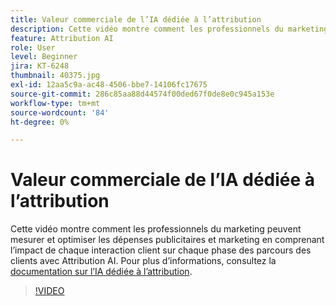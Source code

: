 ```yaml
---
title: Valeur commerciale de l’IA dédiée à l’attribution
description: Cette vidéo montre comment les professionnels du marketing peuvent mesurer et optimiser les dépenses publicitaires et marketing en comprenant l’impact de chaque interaction client sur chaque phase des parcours des clients avec Attribution AI.
feature: Attribution AI
role: User
level: Beginner
jira: KT-6248
thumbnail: 40375.jpg
exl-id: 12aa5c9a-ac48-4506-bbe7-14106fc17675
source-git-commit: 286c85aa88d44574f00ded67f0de8e0c945a153e
workflow-type: tm+mt
source-wordcount: '84'
ht-degree: 0%

---
```


# Valeur commerciale de l’IA dédiée à l’attribution

Cette vidéo montre comment les professionnels du marketing peuvent mesurer et optimiser les dépenses publicitaires et marketing en comprenant l’impact de chaque interaction client sur chaque phase des parcours des clients avec Attribution AI. Pour plus d’informations, consultez la [documentation sur l’IA dédiée à l’attribution](https://experienceleague.adobe.com/docs/experience-platform/intelligent-services/attribution-ai/overview.html?lang=fr).

>[!VIDEO](https://video.tv.adobe.com/v/40375?learn=on&enablevpops)


